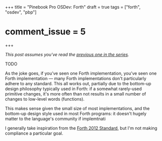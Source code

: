 +++
title = "Pinebook Pro OSDev: Forth"
draft = true
tags = ["forth", "osdev", "pbp"]
# comment_issue = 5
+++

*This post assumes you've read the [previous one in the series](@/pbp-osdev/2020-02-08-hello-world.md).*

TODO

As the joke goes, if you’ve seen one Forth implementation, you’ve seen one Forth implementation &mdash; many Forth implementations don't particularly adhere to any standard. This all works out, partially due to the bottom-up design philosophy typically used in Forth: if a somewhat rarely-used primitive changes, it's more often than not results in a small number of changes to low-level words (functions).

This makes sense given the small size of most implementations, and the bottom-up design style used in most Forth programs: it doesn't hugely matter to the language's community if implemtnati

I generally take inspiration from the [Forth 2012 Standard](https://forth-standard.org/), but I'm not making compliance a particular goal.
